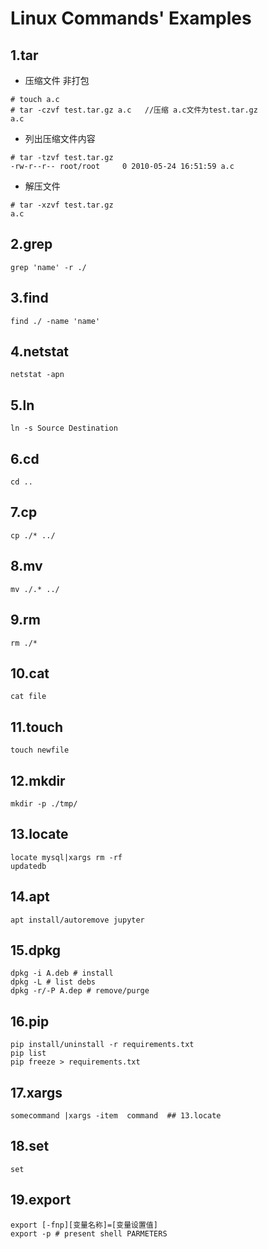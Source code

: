 # Linux Commands' Examples

## 1.tar

- 压缩文件 非打包
```
# touch a.c
# tar -czvf test.tar.gz a.c   //压缩 a.c文件为test.tar.gz
a.c
```
- 列出压缩文件内容
```
# tar -tzvf test.tar.gz
-rw-r--r-- root/root     0 2010-05-24 16:51:59 a.c
```
- 解压文件
```
# tar -xzvf test.tar.gz
a.c
```

## 2.grep
```
grep 'name' -r ./
```

## 3.find
```
find ./ -name 'name'
```

## 4.netstat
```
netstat -apn
```

## 5.ln
```
ln -s Source Destination
```

## 6.cd
```
cd ..
```

## 7.cp
```
cp ./* ../
```

## 8.mv
```
mv ./.* ../
```

## 9.rm
```
rm ./*
```

## 10.cat
```
cat file
```

## 11.touch
```
touch newfile
```

## 12.mkdir
```
mkdir -p ./tmp/
```

## 13.locate
```
locate mysql|xargs rm -rf
updatedb
```

## 14.apt
```
apt install/autoremove jupyter
```

## 15.dpkg
```
dpkg -i A.deb # install
dpkg -L # list debs
dpkg -r/-P A.dep # remove/purge
```

## 16.pip
```
pip install/uninstall -r requirements.txt
pip list
pip freeze > requirements.txt
```

## 17.xargs
```
somecommand |xargs -item  command  ## 13.locate
```

## 18.set
```
set
```

## 19.export
```
export [-fnp][变量名称]=[变量设置值]
export -p # present shell PARMETERS
```
